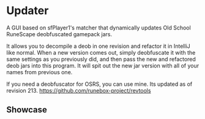# Updater
A GUI based on sfPlayer1's matcher that dynamically updates Old School RuneScape deobfuscated gamepack jars.

It allows you to decompile a deob in one revision and refactor it in IntelliJ like normal. When a new version comes out, simply deobfuscate it with the same settings as you previously did, and then pass the new and refactored deob jars into this program.
It will spit out the new jar version with all of your names from previous one.

If you need a deobfuscator for OSRS, you can use mine. Its updated as of revision 213.
https://github.com/runebox-project/revtools

## Showcase
